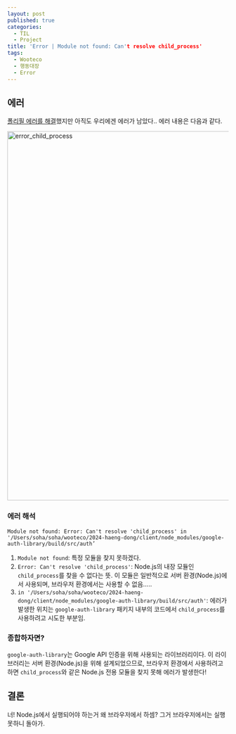 ```yaml
---
layout: post
published: true
categories:
  - TIL
  - Project
title: 'Error | Module not found: Can't resolve child_process'
tags:
  - Wooteco
  - 행동대장
  - Error
---
```


## 에러

[폴리필 에러를 해결](https://soi-ha.github.io/til/project/2025/01/10/HD-polyfills-error.html)했지만 아직도 우리에겐 에러가 남았다.. 에러 내용은 다음과 같다.

<img width="840" alt="error_child_process" src="https://github.com/user-attachments/assets/96e01988-837f-4c80-b9bc-73a65338f48e" />

### 에러 해석

`Module not found: Error: Can't resolve 'child_process' in '/Users/soha/soha/wooteco/2024-haeng-dong/client/node_modules/google-auth-library/build/src/auth’`

1. `Module not found`: 특정 모듈을 찾지 못하겠다.
2. `Error: Can't resolve 'child_process'`: Node.js의 내장 모듈인 `child_process`를 찾을 수 없다는 뜻. 이 모듈은 일반적으로 서버 환경(Node.js)에서 사용되며, 브라우저 환경에서는 사용할 수 없음.....
3. `in '/Users/soha/soha/wooteco/2024-haeng-dong/client/node_modules/google-auth-library/build/src/auth'`: 에러가 발생한 위치는 `google-auth-library` 패키지 내부의 코드에서 `child_process`를 사용하려고 시도한 부분임.

### 종합하자면?

`google-auth-library`는 Google API 인증을 위해 사용되는 라이브러리이다. 이 라이브러리는 서버 환경(Node.js)을 위해 설계되었으므로, 브라우저 환경에서 사용하려고 하면 `child_process`와 같은 Node.js 전용 모듈을 찾지 못해 에러가 발생한다!

## 결론

너! Node.js에서 실행되어야 하는거 왜 브라우저에서 하셈? 그거 브라우저에서는 실행 못하니 돌아가.
